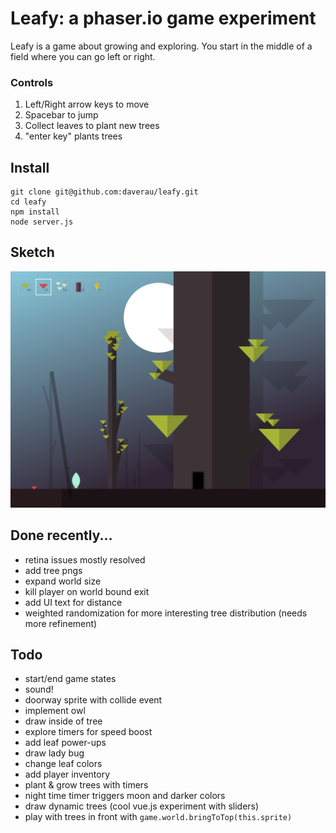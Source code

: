 # Leafy: a phaser.io game experiment

Leafy is a game about growing and exploring. You start in the middle of a field where you can go left or right.

### Controls
1. Left/Right arrow keys to move
2. Spacebar to jump
3. Collect leaves to plant new trees
4. "enter key" plants trees

## Install
```
git clone git@github.com:daverau/leafy.git
cd leafy
npm install
node server.js
```

## Sketch
<img src="https://raw.githubusercontent.com/daverau/leafy/master/sketches/night.png">

## Done recently...
- retina issues mostly resolved
- add tree pngs
- expand world size
- kill player on world bound exit
- add UI text for distance
- weighted randomization for more interesting tree distribution (needs more refinement)

## Todo
- start/end game states
- sound!
- doorway sprite with collide event
- implement owl
- draw inside of tree
- explore timers for speed boost
- add leaf power-ups
- draw lady bug
- change leaf colors
- add player inventory
- plant & grow trees with timers
- night time timer triggers moon and darker colors
- draw dynamic trees (cool vue.js experiment with sliders)
- play with trees in front with `game.world.bringToTop(this.sprite)`